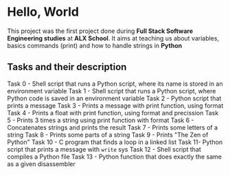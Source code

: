 # Hello, World
This project was the first project done during **Full Stack Software Engineering studies** at **ALX School**. It aims at teaching us about  variables, basics commands (print) and how to handle strings in **Python**

## Tasks and their description
Task 0 - Shell script that runs a Python script, where its name is stored in an environment variable
Task 1 - Shell script that runs a Python script, where Python code is saved in an environment variable
Task 2 - Python script that prints a message
Task 3 - Prints a message with print function, using format
Task 4 - Prints a float with print function, using format and precission
Task 5 - Prints 3 times a string using print function with format
Task 6 - Concatenates strings and prints the result
Task 7 - Prints some letters of a string
Task 8 - Prints some parts of a string
Task 9 - Prints "The Zen of Python" 
Task 10 - C program that finds a loop in a linked list
Task 11- Python script that prints a message with `write` sys
Task 12 - Shell script that compiles a Python file
Task 13 - Python function that does exactly the same as a given disassembler
